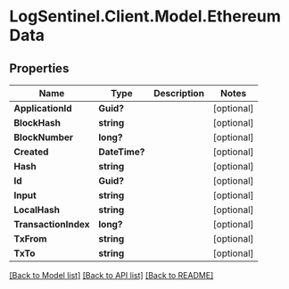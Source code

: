 # LogSentinel.Client.Model.EthereumData
## Properties

Name | Type | Description | Notes
------------ | ------------- | ------------- | -------------
**ApplicationId** | **Guid?** |  | [optional] 
**BlockHash** | **string** |  | [optional] 
**BlockNumber** | **long?** |  | [optional] 
**Created** | **DateTime?** |  | [optional] 
**Hash** | **string** |  | [optional] 
**Id** | **Guid?** |  | [optional] 
**Input** | **string** |  | [optional] 
**LocalHash** | **string** |  | [optional] 
**TransactionIndex** | **long?** |  | [optional] 
**TxFrom** | **string** |  | [optional] 
**TxTo** | **string** |  | [optional] 

[[Back to Model list]](../README.md#documentation-for-models) [[Back to API list]](../README.md#documentation-for-api-endpoints) [[Back to README]](../README.md)

